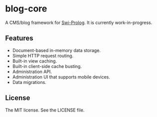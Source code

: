 # blog-core

A CMS/blog framework for [Swi-Prolog](http://swi-prolog.org/). It is currently work-in-progress.

## Features

 * Document-based in-memory data storage.
 * Simple HTTP request routing.
 * Built-in view caching.
 * Built-in client-side cache busting.
 * Administration API.
 * Administration UI that supports mobile devices.
 * Data migrations.

## License

The MIT license. See the LICENSE file.
